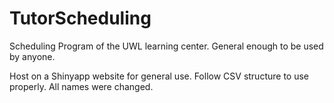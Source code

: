 # TutorScheduling
Scheduling Program of the UWL learning center. General enough to be used by anyone.

Host on a Shinyapp website for general use. Follow CSV structure to use properly. All names were changed.

